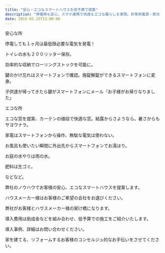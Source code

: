 ```yaml
---
title: "安心・エコなスマートハウスを低予算で提案"
description: "停電時も安心、スマホ連携で快適＆エコな暮らしを実現。非常用電源・断水対策・省エネ設計を組み合わせた低予算スマートハウスを提案。家づくり・リフォームの心強いパートナーになります。"
date: 2015-02-25T13:00:00
---
```


安心な所

停電しても１ヶ月は最低限必要な電気を発電！

トイレの水も２００リッター保存。

効率的な収納でローリングストックを可能に。

鍵のかけ忘れはスマートフォンで確認。施錠解錠ができるスマートフォンに変身。

子供達が帰ってきたら鍵がスマートフォンにメール『お子様がお帰りなりました」

エコな所

エコな窓を提案、カーテンの値段で快適な窓。結露からさようなら。暑さからもサヨウナラ。

家電はスマートフォンから操作、無駄な電気は使わない。

お風呂も使いたい瞬間に外出先からスマートフォンでお湯はり。

お庭の水やりは雨の水。

肥料は生ゴミ。

などなど。

弊社のノウハウでお客様の安心、エコなスマートハウスを提案します。

ハウスメーカー様はお客様のご希望の会社をお選びください。

弊社がお客様とハウスメーカー様の架け橋になります。

導入費用は助成金などを組み合わせ、低予算での施工をご紹介いたします。

導入事例、詳細はお問い合わせください。

家を建てる、リフォームするお客様のコンセルジュ的なお手伝いをさせてください。